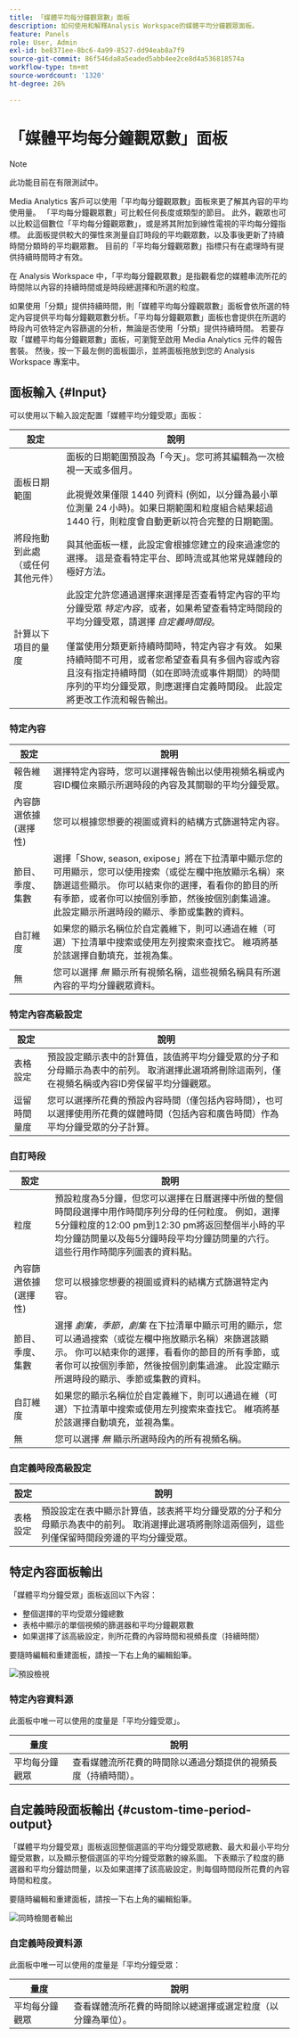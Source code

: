 ```yaml
---
title: 「媒體平均每分鐘觀眾數」面板
description: 如何使用和解釋Analysis Workspace的媒體平均分鐘觀眾面板。
feature: Panels
role: User, Admin
exl-id: be8371ee-8bc6-4a99-8527-dd94eab8a7f9
source-git-commit: 86f546da8a5eaded5abb4ee2ce8d4a536818574a
workflow-type: tm+mt
source-wordcount: '1320'
ht-degree: 26%

---
```


# 「媒體平均每分鐘觀眾數」面板

>[!NOTE]
>
>此功能目前在有限測試中。

Media Analytics 客戶可以使用「平均每分鐘觀眾數」面板來更了解其內容的平均使用量。 「平均每分鐘觀眾數」可比較任何長度或類型的節目。 此外，觀眾也可以比較這個數位「平均每分鐘觀眾數」，或是將其附加到線性電視的平均每分鐘指標。 此面板提供較大的彈性來測量自訂時段的平均觀眾數，以及事後更新了持續時間分類時的平均觀眾數。 目前的「平均每分鐘觀眾數」指標只有在處理時有提供持續時間時才有效。

在 Analysis Workspace 中，「平均每分鐘觀眾數」是指觀看您的媒體串流所花的時間除以內容的持續時間或是時段總選擇和所選的粒度。

如果使用「分類」提供持續時間，則「媒體平均每分鐘觀眾數」面板會依所選的特定內容提供平均每分鐘觀眾數分析。「平均每分鐘觀眾數」面板也會提供在所選的時段內可依特定內容篩選的分析，無論是否使用「分類」提供持續時間。 若要存取「媒體平均每分鐘觀眾數」面板，可瀏覽至啟用 Media Analytics 元件的報告套裝。 然後，按一下最左側的面板圖示，並將面板拖放到您的 Analysis Workspace 專案中。

<!-- For more information, see the Media Average Minute Audience introduction video:
<< replace with AMA video when available >> -->

<!-- >[!VIDEO](https://video.tv.adobe.com/v/330177/?quality=12) -->

## 面板輸入 {#Input}

可以使用以下輸入設定配置「媒體平均分鐘受眾」面板：

| 設定 | 說明 |
|---------|------------|
| 面板日期範圍 | 面板的日期範圍預設為「今天」。您可將其編輯為一次檢視一天或多個月。<br></br>此視覺效果僅限 1440 列資料 (例如，以分鐘為最小單位測量 24 小時)。如果日期範圍和粒度組合結果超過 1440 行，則粒度會自動更新以符合完整的日期範圍。 |
| 將段拖動到此處（或任何其他元件） | 與其他面板一樣，此設定會根據您建立的段來過濾您的選擇。 這是查看特定平台、即時流或其他常見媒體段的極好方法。 |
| 計算以下項目的量度 | 此設定允許您通過選擇來選擇是否查看特定內容的平均分鐘受眾 *特定內容*，或者，如果希望查看特定時間段的平均分鐘受眾，請選擇 *自定義時間段*。 <br></br>僅當使用分類更新持續時間時，特定內容才有效。 如果持續時間不可用，或者您希望查看具有多個內容或內容且沒有指定持續時間（如在即時流或事件期間）的時間序列的平均分鐘受眾，則應選擇自定義時間段。 此設定將更改工作流和報告輸出。 |

### 特定內容

| 設定 | 說明 |
|---------|------------|
| 報告維度 | 選擇特定內容時，您可以選擇報告輸出以使用視頻名稱或內容ID欄位來顯示所選時段的內容及其關聯的平均分鐘受眾。 |
| 內容篩選依據 (選擇性) | 您可以根據您想要的視圖或資料的結構方式篩選特定內容。 |
| 節目、季度、集數 | 選擇「Show, season, exipose」將在下拉清單中顯示您的可用顯示，您可以使用搜索（或從左欄中拖放顯示名稱）來篩選這些顯示。 你可以結束你的選擇，看看你的節目的所有季節，或者你可以按個別季節，然後按個別劇集過濾。 此設定顯示所選時段的顯示、季節或集數的資料。 |
| 自訂維度 | 如果您的顯示名稱位於自定義維下，則可以通過在維（可選）下拉清單中搜索或使用左列搜索來查找它。 維項將基於該選擇自動填充，並視為集。 |
| 無 | 您可以選擇 *無* 顯示所有視頻名稱，這些視頻名稱具有所選內容的平均分鐘觀眾資料。 |

### 特定內容高級設定

| 設定 | 說明 |
|---------|------------|
| 表格設定 | 預設設定顯示表中的計算值，該值將平均分鐘受眾的分子和分母顯示為表中的前列。 取消選擇此選項將刪除這兩列，僅在視頻名稱或內容ID旁保留平均分鐘觀眾。 |
| 逗留時間量度 | 您可以選擇所花費的預設內容時間（僅包括內容時間），也可以選擇使用所花費的媒體時間（包括內容和廣告時間）作為平均分鐘受眾的分子計算。 |

### 自訂時段

| 設定 | 說明 |
|---------|------------|
| 粒度 | 預設粒度為5分鐘，但您可以選擇在日曆選擇中所做的整個時間段選擇中用作時間序列分母的任何粒度。 例如，選擇5分鐘粒度的12:00 pm到12:30 pm將返回整個半小時的平均分鐘訪問量以及每5分鐘時段平均分鐘訪問量的六行。 這些行用作時間序列圖表的資料點。 |
| 內容篩選依據 (選擇性) | 您可以根據您想要的視圖或資料的結構方式篩選特定內容。 |
| 節目、季度、集數 | 選擇 *劇集，季節，劇集* 在下拉清單中顯示可用的顯示，您可以通過搜索（或從左欄中拖放顯示名稱）來篩選該顯示。 你可以結束你的選擇，看看你的節目的所有季節，或者你可以按個別季節，然後按個別劇集過濾。 此設定顯示所選時段的顯示、季節或集數的資料。 |
| 自訂維度 | 如果您的顯示名稱位於自定義維下，則可以通過在維（可選）下拉清單中搜索或使用左列搜索來查找它。 維項將基於該選擇自動填充，並視為集。 |
| 無 | 您可以選擇 *無* 顯示所選時段內的所有視頻名稱。 |

### 自定義時段高級設定

| 設定 | 說明 |
|---------|------------|
| 表格設定 | 預設設定在表中顯示計算值，該表將平均分鐘受眾的分子和分母顯示為表中的前列。 取消選擇此選項將刪除這兩個列，這些列僅保留時間段旁邊的平均分鐘受眾。 |


## 特定內容面板輸出

「媒體平均分鐘受眾」面板返回以下內容：

* 整個選擇的平均受眾分鐘總數
* 表格中顯示的單個視頻的篩選器和平均分鐘觀眾數
* 如果選擇了該高級設定，則所花費的內容時間和視頻長度（持續時間）

要隨時編輯和重建面板，請按一下右上角的編輯鉛筆。

![預設檢視](assets/specific-content-panel-output.png)


### 特定內容資料源

此面板中唯一可以使用的度量是「平均分鐘受眾」。

| 量度 | 說明 |
|--------|-------------|
| 平均每分鐘觀眾 | 查看媒體流所花費的時間除以通過分類提供的視頻長度（持續時間）。 |

## 自定義時段面板輸出 {#custom-time-period-output}

「媒體平均分鐘受眾」面板返回整個選區的平均分鐘受眾總數、最大和最小平均分鐘受眾數，以及顯示整個選區的平均分鐘受眾數的線系圖。 下表顯示了粒度的篩選器和平均分鐘訪問量，以及如果選擇了該高級設定，則每個時間段所花費的內容時間和粒度。

要隨時編輯和重建面板，請按一下右上角的編輯鉛筆。

![同時檢閱者輸出](assets/custom-time-period-panel-output.png)

### 自定義時段資料源

此面板中唯一可以使用的度量是「平均分鐘受眾：

| 量度 | 說明 |
|---|---|
| 平均每分鐘觀眾 | 查看媒體流所花費的時間除以總選擇或選定粒度（以分鐘為單位）。 |



<!-- For more information about Media Average Minute Audience, visit [MA doc page]( https://url). -->
